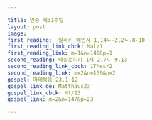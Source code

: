 ```yaml
---

title: 연중 제31주일
layout: post 
image: 
first_reading:  말라키 예언서 1,14ㄴ-2,2ㄴ.8-10
first_reading_link_cbck: Mal/1
first_reading_link: m=1&n=146&p=1
second_reading: 테살로니카 1서 2,7ㄴ-9.13 
second_reading_link_cbck: 1Thes/2
second_reading_link: m=2&n=159&p=2
gospel: 마태복음 23,1-12
gospel_link_de: Matthäus23
gospel_link_cbck: Mt/23
gospel_link: m=2&n=147&p=23

---
```


